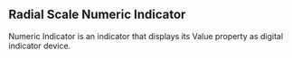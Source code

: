 ## Radial Scale Numeric Indicator
Numeric Indicator is an indicator that displays its Value property as digital indicator device.

[//]: <keywords: radradialgauge, radialscale, gaugerange, numericindicator, sevensegsnumberposition>
